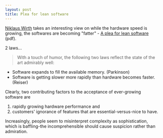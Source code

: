 ```yaml
---
layout: post
title: Plea for lean software
---
```

[Niklaus Wirth](http://en.wikipedia.org/wiki/Niklaus_Wirth) takes an interesting view on while the hardware speed is growing, the softwares are becoming "fatter" - [A plea for lean software](http://d.linux-bg.org/download/docs/wirth.pdf) (pdf).

2 laws...

> With a touch of humor, the following two laws reflect the state of the art admirably well:
- Software expands to fill the available memory. (Parkinson)
- Software is getting slower more rapidly than hardware becomes faster.(Reiser)

Clearly, two contributing factors to the acceptance of ever-growing software are

1. rapidly growing hardware performance and
1. customers' ignorance of features that are essential-versus-nice to have.

Increasingly, people seem to misinterpret complexity as sophistication, which is baffling-the incomprehensible should cause suspicion rather than admiration.
